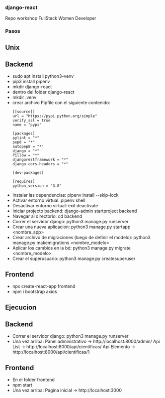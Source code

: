 ### django-react

Repo workshop FullStack Women Developer

### Pasos

## Unix
## Backend
- sudo apt install python3-venv
- pip3 install pipenv
- mkdir django-react
- dentro del folder django-react
- mkdir .venv
- crear archivo Pipfile con el siguiente contenido:
    ```
    [[source]]
    url = "https://pypi.python.org/simple"
    verify_ssl = true
    name = "pypi"

    [packages]
    pylint = "*"
    pep8 = "*"
    autopep8 = "*"
    django = "*"
    Pillow = "*"
    djangorestframework = "*"
    django-cors-headers = "*"

    [dev-packages]

    [requires]
    python_version = "3.8"
    ```
- Instalar las dependencias:
pipenv install --skip-lock
- Activar entorno virtual:
pipenv shell
- Desactivar entorno virtual:
exit
deactivate
- Iniciar projecto backend:
django-admin startproject backend
- Navegar al directorio:
cd backend
- Correr el servidor django:
python3 manage.py runserver
- Crear una nueva aplicacion:
python3 manage.py startapp <nombre_app>
- Crear archivo de migraciones (luego de definir el modelo):
python3 manage.py makemigrations <nombre_modelo>
- Aplicar los cambios en la bd:
python3 manage.py migrate <nombre_modelo>
- Crear el superusuario:
python3 manage.py createsuperuser

## Frontend
- npx create-react-app frontend
- npm i bootstrap axios


## Ejecucion

## Backend
- Correr el servidor django:
python3 manage.py runserver
- Una vez arriba:
Panel administrativo -> http://localhost:8000/admin/
Api List -> http://localhost:8000/api/cientificas/
Api Elemento -> http://localhost:8000/api/cientificas/1

## Frontend
- En el folder frontend
- npm start
- Una vez arriba:
Pagina inicial -> http://localhost:3000